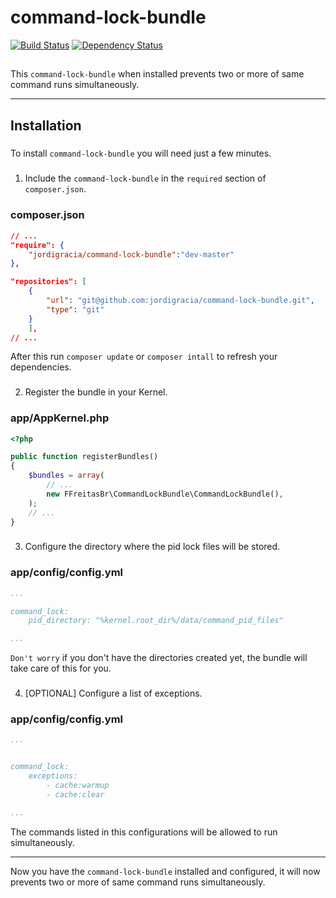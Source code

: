 command-lock-bundle
===================
[![Build Status](https://travis-ci.org/ffreitas-br/command-lock-bundle.png?branch=master)](https://travis-ci.org/ffreitas-br/command-lock-bundle)
[![Dependency Status](https://www.versioneye.com/user/projects/537e811114c15833b3000002/badge.svg)](https://www.versioneye.com/user/projects/537e811114c15833b3000002)
##
This `command-lock-bundle` when installed prevents two or more of same command runs simultaneously.
***
## Installation
#####
To install `command-lock-bundle` you will need just a few minutes.
#####
1) Include the `command-lock-bundle` in the `required` section of `composer.json`.
### composer.json
```json
// ...
"require": {
    "jordigracia/command-lock-bundle":"dev-master"
},

"repositories": [
    {
        "url": "git@github.com:jordigracia/command-lock-bundle.git",
        "type": "git"
    }
    ],
// ...
```
After this run `composer update` or `composer intall` to refresh your dependencies.
###
2) Register the bundle in your Kernel.
### app/AppKernel.php
```php
<?php

public function registerBundles()
{
    $bundles = array(
        // ...
        new FFreitasBr\CommandLockBundle\CommandLockBundle(),
    );
    // ...
}
```
###
3) Configure the directory where the pid lock files will be stored.
### app/config/config.yml
```yaml
...

command_lock:
    pid_directory: "%kernel.root_dir%/data/command_pid_files"

...
```
`Don't worry` if you don't have the directories created yet, the bundle will take care of this for you.
###
4) [OPTIONAL] Configure a list of exceptions.
### app/config/config.yml
```yaml
...


command_lock:
    exceptions:
        - cache:warmup
        - cache:clear

...
```
The commands listed in this configurations will be allowed to run simultaneously.

***

Now you have the `command-lock-bundle` installed and configured, it will now prevents two or more of same command runs simultaneously.
